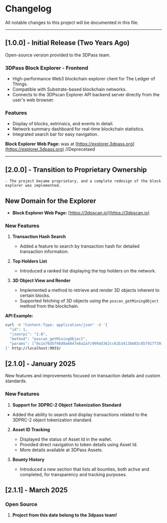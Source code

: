 # Changelog  

All notable changes to this project will be documented in this file.  

---

## [1.0.0] - Initial Release (Two Years Ago)  
Open-source version provided to the 3DPass team.  

### 3DPass Block Explorer - Frontend  
- High-performance Web3 blockchain explorer client for The Ledger of Things.  
- Compatible with Substrate-based blockchain networks.  
- Connects to the 3DPscan Explorer API backend server directly from the user's web browser.  

### Features  
- Display of blocks, extrinsics, and events in detail.  
- Network summary dashboard for real-time blockchain statistics.  
- Integrated search bar for easy navigation.  

**Block Explorer Web Page:** was at [https://explorer.3dpass.org](https://explorer.3dpass.org)  //Deprecetaed

---

## [2.0.0] - Transition to Proprietary Ownership  

    - The project became proprietary, and a complete redesign of the block explorer was implemented.  
## New Domain for the Explorer 
  - **Block Explorer Web Page:** [https://3dpscan.io](https://3dpscan.io)

### New Features  
1. **Transaction Hash Search**  
   - Added a feature to search by transaction hash for detailed transaction information.  

2. **Top Holders List**  
   - Introduced a ranked list displaying the top holders on the network.  

3. **3D Object View and Render**  
   - Implemented a method to retrieve and render 3D objects inherent to certain blocks.  
   - Supported fetching of 3D objects using the `poscan_getMiningObject` method from the blockchain.  

**API Example:**  
```bash
curl -H "Content-Type: application/json" -d '{
  "id": 1,
  "jsonrpc": "2.0",
  "method": "poscan_getMiningObject",
  "params": ["0x1e76d5f98d8a6047e6a2a7c999dd362cc62b3413b602c857917f3913e69b7c7e"]
}' http://localhost:9933/
```

## [2.1.0] - January 2025
New features and improvements focused on transaction details and custom standards.

### New Features
1. **Support for 3DPRC-2 Object Tokenization Standard**
  - Added the ability to search and display transactions related to the 3DPRC-2 object tokenization standard.

2. **Asset ID Tracking**
   - Displayed the status of Asset Id in the wallet.
   - Provided direct navigation to token details using Asset Id.
   - More details available at 3DPass Assets.

3. **Bounty History**
   - Introduced a new section that lists all bounties, both active and completed, for transparency and tracking purposes.

## [2.1.1] - March 2025

### Open Source
1. **Project from this date belong to the 3dpass team!**
